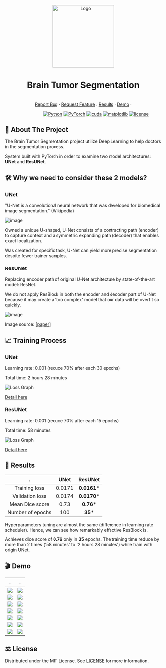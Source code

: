 <br />
<p align="center">
  <a href="https://github.com/daoducanhc/Tumor_Segmentation">
    <img src="demo/logo.jpg" alt="Logo" width="200" height="200">
  </a>

  <h1 align="center">Brain Tumor Segmentation</h1>
  
  <p align="center">
    <br />
    <a href="https://github.com/daoducanhc/Tumor_Segmentation/issues">Report Bug</a>
    ·
    <a href="https://github.com/daoducanhc/Tumor_Segmentation/issues">Request Feature</a>
    .
    <a href="https://github.com/daoducanhc/Tumor_Segmentation#key-results">Results</a>
    ·
    <a href="https://github.com/daoducanhc/Tumor_Segmentation#clapper-demo">Demo</a>
    ·
  </p>
</p>

&nbsp;&nbsp;&nbsp;&nbsp;&nbsp;&nbsp;&nbsp;&nbsp;&nbsp;&nbsp;&nbsp;&nbsp;&nbsp;&nbsp;&nbsp;&nbsp;&nbsp;&nbsp;&nbsp;&nbsp;&nbsp;&nbsp;&nbsp;&nbsp;&nbsp;&nbsp;&nbsp;&nbsp;&nbsp;&nbsp;
[![Python](https://img.shields.io/badge/Python-v3.8.3-blue.svg?logo=python)](https://www.python.org/downloads/release/python-383/)
[![PyTorch](https://img.shields.io/badge/PyTorch-v1.7.0-critical.svg?logo=pytorch)](https://pytorch.org/get-started/previous-versions/#v170)
[![cuda](https://img.shields.io/badge/CUDA-v11.0.221-success.svg?logo=nvidia)](https://developer.nvidia.com/cuda-11.0-download-archive)
[![matplotlib](https://img.shields.io/badge/Matplotlib-v3.3.3-9cf.svg?logo=matplotlib)](https://matplotlib.org/3.3.3/contents.html)
[![license](https://img.shields.io/badge/License-MIT-lightgrey.svg?logo=license)](https://github.com/daoducanhc/Tumor_Segmentation#balance_scale-license)


## :brain: About The Project
The Brain Tumor Segmentation project utilize Deep Learning to help doctors in the segmentation process. 

System built with PyTorch in order to examine two model architectures: **UNet** and **ResUNet**.

## :hammer_and_wrench: Why we need to consider these 2 models?

### UNet

"U-Net is a convolutional neural network that was developed for biomedical image segmentation." (Wikipedia)

![image](https://user-images.githubusercontent.com/59494615/111856075-eb240380-895a-11eb-88e7-48cd1a2dd890.png)

Owned a unique U-shaped, U-Net consists of a contracting path (encoder) to capture context and a symmetric expanding path (decoder) that enables exact localization. 

Was created for specific task, U-Net can yield more precise segmentation despite fewer trainer samples.

### ResUNet

Replacing encoder path of original U-Net architecture by state-of-the-art model: ResNet. 

We do not apply ResBlock in both the encoder and decoder part of U-Net because it may create a 'too complex' model that our data will be overfit so quickly.

![image](https://github.com/daoducanhc/Tumor_Segmentation/blob/master/demo/ResUNet.PNG)

Image source: [[paper]](https://github.com/daoducanhc/Tumor_Segmentation/blob/master/demo/reference.pdf)
## :chart_with_upwards_trend: Training Process
### UNet

Learning rate: 0.001 (reduce 70% after each 30 epochs)

Total time: 2 hours 28 minutes

![Loss Graph](demo/loss_UNet.png)

[Detail here](https://github.com/daoducanhc/Tumor_Segmentation/blob/master/outputs/historyUNet)

### ResUNet

Learning rate: 0.001 (reduce 70% after each 15 epochs)

Total time: 58 minutes

![Loss Graph](demo/loss_ResUNet.png)

[Detail here](https://github.com/daoducanhc/Tumor_Segmentation/blob/master/outputs/historyResUNet)


## :key: Results
 .                 |      UNet    |     ResUNet 
:---------------:|:------------:|:----------------:
Training loss     |   0.0171 |     **0.0161***
Validation loss   |   0.0174 |     **0.0170***
Mean Dice score  |   0.73       |       **0.76***
Number of epochs  |    100       |       **35***

Hyperparameters tuning are almost the same (difference in learning rate scheduler). Hence, we can see how remarkably effective ResBlock is.

Achieves dice score of **0.76** only in **35** epochs. The training time reduce by more than 2 times ('58 minutes' to '2 hours 28 minutes') while train with origin UNet.



## :clapper: Demo
.             |      .
:-------------------------:|:-------------------------:
![](demo/14.jpg)  |  ![](demo/1.jpg)
![](demo/2.jpg)  |  ![](demo/3.jpg)
![](demo/4.jpg)  |  ![](demo/5.jpg)
![](demo/6.jpg)  |  ![](demo/7.jpg)
![](demo/8.jpg)  |  ![](demo/9.jpg)
![](demo/10.jpg)  |  ![](demo/11.jpg)
![](demo/12.jpg)  |  ![](demo/13.jpg)

## :balance_scale: License
Distributed under the MIT License. See [LICENSE](LICENSE) for more information.

